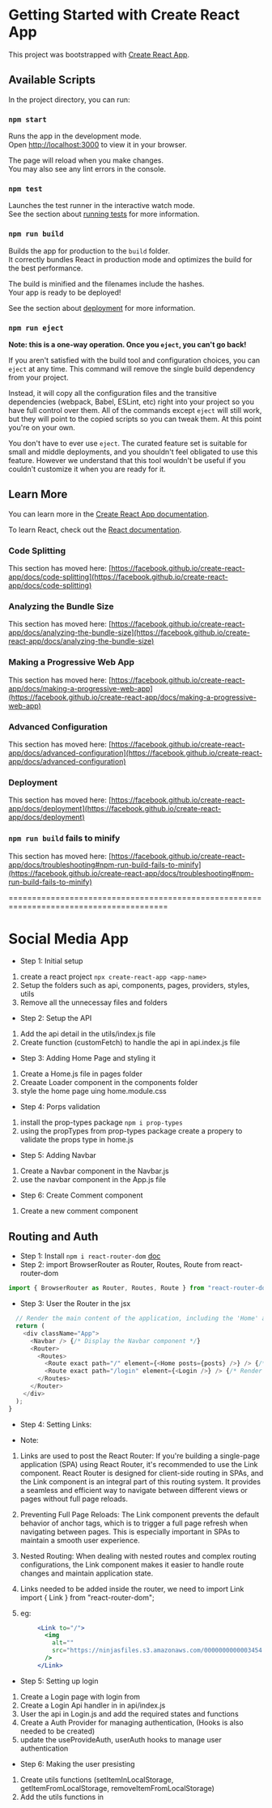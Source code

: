 # Getting Started with Create React App

This project was bootstrapped with [Create React App](https://github.com/facebook/create-react-app).

## Available Scripts

In the project directory, you can run:

### `npm start`

Runs the app in the development mode.\
Open [http://localhost:3000](http://localhost:3000) to view it in your browser.

The page will reload when you make changes.\
You may also see any lint errors in the console.

### `npm test`

Launches the test runner in the interactive watch mode.\
See the section about [running tests](https://facebook.github.io/create-react-app/docs/running-tests) for more information.

### `npm run build`

Builds the app for production to the `build` folder.\
It correctly bundles React in production mode and optimizes the build for the best performance.

The build is minified and the filenames include the hashes.\
Your app is ready to be deployed!

See the section about [deployment](https://facebook.github.io/create-react-app/docs/deployment) for more information.

### `npm run eject`

**Note: this is a one-way operation. Once you `eject`, you can't go back!**

If you aren't satisfied with the build tool and configuration choices, you can `eject` at any time. This command will remove the single build dependency from your project.

Instead, it will copy all the configuration files and the transitive dependencies (webpack, Babel, ESLint, etc) right into your project so you have full control over them. All of the commands except `eject` will still work, but they will point to the copied scripts so you can tweak them. At this point you're on your own.

You don't have to ever use `eject`. The curated feature set is suitable for small and middle deployments, and you shouldn't feel obligated to use this feature. However we understand that this tool wouldn't be useful if you couldn't customize it when you are ready for it.

## Learn More

You can learn more in the [Create React App documentation](https://facebook.github.io/create-react-app/docs/getting-started).

To learn React, check out the [React documentation](https://reactjs.org/).

### Code Splitting

This section has moved here: [https://facebook.github.io/create-react-app/docs/code-splitting](https://facebook.github.io/create-react-app/docs/code-splitting)

### Analyzing the Bundle Size

This section has moved here: [https://facebook.github.io/create-react-app/docs/analyzing-the-bundle-size](https://facebook.github.io/create-react-app/docs/analyzing-the-bundle-size)

### Making a Progressive Web App

This section has moved here: [https://facebook.github.io/create-react-app/docs/making-a-progressive-web-app](https://facebook.github.io/create-react-app/docs/making-a-progressive-web-app)

### Advanced Configuration

This section has moved here: [https://facebook.github.io/create-react-app/docs/advanced-configuration](https://facebook.github.io/create-react-app/docs/advanced-configuration)

### Deployment

This section has moved here: [https://facebook.github.io/create-react-app/docs/deployment](https://facebook.github.io/create-react-app/docs/deployment)

### `npm run build` fails to minify

This section has moved here: [https://facebook.github.io/create-react-app/docs/troubleshooting#npm-run-build-fails-to-minify](https://facebook.github.io/create-react-app/docs/troubleshooting#npm-run-build-fails-to-minify)


========================================================================================

# Social Media App
* Step 1: Initial setup
1. create a react project `npx create-react-app <app-name>`
2. Setup the folders such as api, components, pages, providers, styles, utils
3. Remove all the unnecessay files and folders

* Step 2: Setup the API
1. Add the api detail in the utils/index.js file
2. Create function (customFetch) to handle the api in api.index.js file

* Step 3: Adding Home Page and styling it
1. Create a Home.js file in pages folder
2. Creaate Loader component in the components folder
3. style the home page uing home.module.css

* Step 4: Porps validation
1. install the prop-types package `npm i prop-types`
2. using the propTypes from prop-types package create a propery to validate the props type in home.js

* Step 5: Adding Navbar
1. Create a Navbar component in the Navbar.js
2. use the navbar component in the App.js file

* Step 6: Create Comment component
1. Create a new comment component

## Routing and Auth
* Step 1: Install `npm i react-router-dom` [doc](https://reactrouter.com/en/main)
* Step 2: import BrowserRouter as Router, Routes, Route from react-router-dom
```js
import { BrowserRouter as Router, Routes, Route } from "react-router-dom";
```
* Step 3: User the Router in the jsx
```js
  // Render the main content of the application, including the 'Home' and 'Login' components.
  return (
    <div className="App">
      <Navbar /> {/* Display the Navbar component */}
      <Router>
        <Routes>
          <Route exact path="/" element={<Home posts={posts} />} /> {/* Render Home component with posts */}
          <Route exact path="/login" element={<Login />} /> {/* Render Login component */}
        </Routes>
      </Router>
    </div>
  );
}
```

* Step 4: Setting Links:
- Note:
1. Links are used to post the React Router: If you're building a single-page application (SPA) using React Router, it's recommended to use the Link component. React Router is designed for client-side routing in SPAs, and the Link component is an integral part of this routing system. It provides a seamless and efficient way to navigate between different views or pages without full page reloads.

2. Preventing Full Page Reloads: The Link component prevents the default behavior of anchor tags, which is to trigger a full page refresh when navigating between pages. This is especially important in SPAs to maintain a smooth user experience.

3. Nested Routing: When dealing with nested routes and complex routing configurations, the Link component makes it easier to handle route changes and maintain application state.

4. Links needed to be added inside the router, we need to import Link import { Link } from "react-router-dom";
5. eg:
```jsx
        <Link to="/">
          <img
            alt=""
            src="https://ninjasfiles.s3.amazonaws.com/0000000000003454.png"
          />
        </Link>
```

* Step 5: Setting up login
1. Create a Login page with login from
2. Create a Login Api handler in in api/index.js
3. User the api in Login.js and add the required states and functions
4. Create a Auth Provider for managing authentication, (Hooks is also needed to be created)
5. update the useProvideAuth, userAuth hooks to manage user authentication

* Step 6: Making the user presisting
1. Create utils functions (setItemInLocalStorage, getItemFromLocalStorage, removeItemFromLocalStorage)
2. Add the utils functions in 